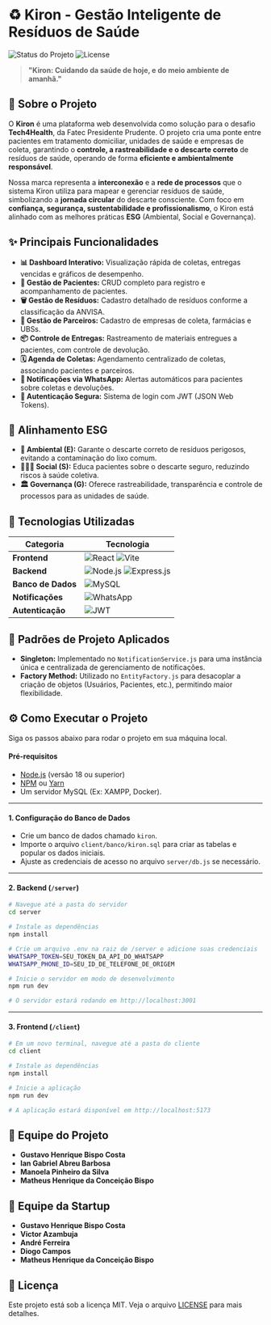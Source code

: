 # ♻️ Kiron - Gestão Inteligente de Resíduos de Saúde

![Status do Projeto](https://img.shields.io/badge/status-concluído-brightgreen.svg)
![License](https://img.shields.io/badge/license-MIT-blue.svg)

> **"Kiron: Cuidando da saúde de hoje, e do meio ambiente de amanhã."**

## 📄 Sobre o Projeto

O **Kiron** é uma plataforma web desenvolvida como solução para o desafio **Tech4Health**, da Fatec Presidente Prudente. O projeto cria uma ponte entre pacientes em tratamento domiciliar, unidades de saúde e empresas de coleta, garantindo o **controle, a rastreabilidade e o descarte correto** de resíduos de saúde, operando de forma **eficiente e ambientalmente responsável**.

Nossa marca representa a **interconexão** e a **rede de processos** que o sistema Kiron utiliza para mapear e gerenciar resíduos de saúde, simbolizando a **jornada circular** do descarte consciente. Com foco em **confiança, segurança, sustentabilidade e profissionalismo**, o Kiron está alinhado com as melhores práticas **ESG** (Ambiental, Social e Governança).

## ✨ Principais Funcionalidades

- **📊 Dashboard Interativo:** Visualização rápida de coletas, entregas vencidas e gráficos de desempenho.
- **👥 Gestão de Pacientes:** CRUD completo para registro e acompanhamento de pacientes.
- **🗑️ Gestão de Resíduos:** Cadastro detalhado de resíduos conforme a classificação da ANVISA.
- **🤝 Gestão de Parceiros:** Cadastro de empresas de coleta, farmácias e UBSs.
- **📦 Controle de Entregas:** Rastreamento de materiais entregues a pacientes, com controle de devolução.
- **🗓️ Agenda de Coletas:** Agendamento centralizado de coletas, associando pacientes e parceiros.
- **📱 Notificações via WhatsApp:** Alertas automáticos para pacientes sobre coletas e devoluções.
- **🔐 Autenticação Segura:** Sistema de login com JWT (JSON Web Tokens).

## 🌱 Alinhamento ESG

- **🌳 Ambiental (E):** Garante o descarte correto de resíduos perigosos, evitando a contaminação do lixo comum.
- **🧑‍🤝‍🧑 Social (S):** Educa pacientes sobre o descarte seguro, reduzindo riscos à saúde coletiva.
- **🏛️ Governança (G):** Oferece rastreabilidade, transparência e controle de processos para as unidades de saúde.

## 🚀 Tecnologias Utilizadas

| Categoria   | Tecnologia                                                                                                                                                                                                                                  |
|-------------|---------------------------------------------------------------------------------------------------------------------------------------------------------------------------------------------------------------------------------------------|
| **Frontend** | ![React](https://img.shields.io/badge/React-20232A?style=for-the-badge&logo=react&logoColor=61DAFB) ![Vite](https://img.shields.io/badge/Vite-646CFF?style=for-the-badge&logo=vite&logoColor=white)                                             |
| **Backend** | ![Node.js](https://img.shields.io/badge/Node.js-339933?style=for-the-badge&logo=nodedotjs&logoColor=white) ![Express.js](https://img.shields.io/badge/Express.js-000000?style=for-the-badge&logo=express&logoColor=white)                      |
| **Banco de Dados** | ![MySQL](https://img.shields.io/badge/MySQL-4479A1?style=for-the-badge&logo=mysql&logoColor=white)                                                                                                                                       |
| **Notificações** | ![WhatsApp](https://img.shields.io/badge/WhatsApp-25D366?style=for-the-badge&logo=whatsapp&logoColor=white)                                                                                                                               |
| **Autenticação** | ![JWT](https://img.shields.io/badge/JWT-000000?style=for-the-badge&logo=jsonwebtokens&logoColor=white)                                                                                                                                         |

## 📐 Padrões de Projeto Aplicados
- **Singleton:** Implementado no `NotificationService.js` para uma instância única e centralizada de gerenciamento de notificações.
- **Factory Method:** Utilizado no `EntityFactory.js` para desacoplar a criação de objetos (Usuários, Pacientes, etc.), permitindo maior flexibilidade.

## ⚙️ Como Executar o Projeto

Siga os passos abaixo para rodar o projeto em sua máquina local.

#### **Pré-requisitos**
-   [Node.js](https://nodejs.org/en/) (versão 18 ou superior)
-   [NPM](https://www.npmjs.com/) ou [Yarn](https://yarnpkg.com/)
-   Um servidor MySQL (Ex: XAMPP, Docker).

---

#### **1. Configuração do Banco de Dados**
-   Crie um banco de dados chamado `kiron`.
-   Importe o arquivo `client/banco/kiron.sql` para criar as tabelas e popular os dados iniciais.
-   Ajuste as credenciais de acesso no arquivo `server/db.js` se necessário.

---

#### **2. Backend (`/server`)**
```bash
# Navegue até a pasta do servidor
cd server

# Instale as dependências
npm install

# Crie um arquivo .env na raiz de /server e adicione suas credenciais
WHATSAPP_TOKEN=SEU_TOKEN_DA_API_DO_WHATSAPP
WHATSAPP_PHONE_ID=SEU_ID_DE_TELEFONE_DE_ORIGEM

# Inicie o servidor em modo de desenvolvimento
npm run dev

# O servidor estará rodando em http://localhost:3001
```

---

#### **3. Frontend (`/client`)**
```bash
# Em um novo terminal, navegue até a pasta do cliente
cd client

# Instale as dependências
npm install

# Inicie a aplicação
npm run dev

# A aplicação estará disponível em http://localhost:5173
```

## 👥 Equipe do Projeto

-   **Gustavo Henrique Bispo Costa**
-   **Ian Gabriel Abreu Barbosa**
-   **Manoela Pinheiro da Silva**
-   **Matheus Henrique da Conceição Bispo**

  ## 👥 Equipe da Startup

-   **Gustavo Henrique Bispo Costa**
-   **Victor Azambuja**
-   **André Ferreira**
-   **Diogo Campos**
-   **Matheus Henrique da Conceição Bispo**

## 📜 Licença

Este projeto está sob a licença MIT. Veja o arquivo [LICENSE](LICENSE) para mais detalhes.
